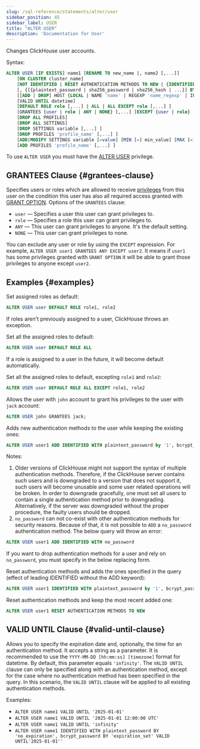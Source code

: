 ```yaml
---
slug: /sql-reference/statements/alter/user
sidebar_position: 45
sidebar_label: USER
title: "ALTER USER"
description: 'Documentation for User'
---
```


Changes ClickHouse user accounts.

Syntax:

``` sql
ALTER USER [IF EXISTS] name1 [RENAME TO new_name |, name2 [,...]] 
    [ON CLUSTER cluster_name]
    [NOT IDENTIFIED | RESET AUTHENTICATION METHODS TO NEW | {IDENTIFIED | ADD IDENTIFIED} {[WITH {plaintext_password | sha256_password | sha256_hash | double_sha1_password | double_sha1_hash}] BY {'password' | 'hash'}} | WITH NO_PASSWORD | {WITH ldap SERVER 'server_name'} | {WITH kerberos [REALM 'realm']} | {WITH ssl_certificate CN 'common_name' | SAN 'TYPE:subject_alt_name'} | {WITH ssh_key BY KEY 'public_key' TYPE 'ssh-rsa|...'} | {WITH http SERVER 'server_name' [SCHEME 'Basic']} [VALID UNTIL datetime]
    [, {[{plaintext_password | sha256_password | sha256_hash | ...}] BY {'password' | 'hash'}} | {ldap SERVER 'server_name'} | {...} | ... [,...]]]
    [[ADD | DROP] HOST {LOCAL | NAME 'name' | REGEXP 'name_regexp' | IP 'address' | LIKE 'pattern'} [,...] | ANY | NONE]
    [VALID UNTIL datetime]
    [DEFAULT ROLE role [,...] | ALL | ALL EXCEPT role [,...] ]
    [GRANTEES {user | role | ANY | NONE} [,...] [EXCEPT {user | role} [,...]]]
    [DROP ALL PROFILES]
    [DROP ALL SETTINGS]
    [DROP SETTINGS variable [,...] ]
    [DROP PROFILES 'profile_name' [,...] ]
    [ADD|MODIFY SETTINGS variable [=value] [MIN [=] min_value] [MAX [=] max_value] [READONLY|WRITABLE|CONST|CHANGEABLE_IN_READONLY] [,...] ]
    [ADD PROFILES 'profile_name' [,...] ]
```

To use `ALTER USER` you must have the [ALTER USER](../../../sql-reference/statements/grant.md#access-management) privilege.

## GRANTEES Clause {#grantees-clause}

Specifies users or roles which are allowed to receive [privileges](../../../sql-reference/statements/grant.md#privileges) from this user on the condition this user has also all required access granted with [GRANT OPTION](../../../sql-reference/statements/grant.md#granting-privilege-syntax). Options of the `GRANTEES` clause:

- `user` — Specifies a user this user can grant privileges to.
- `role` — Specifies a role this user can grant privileges to.
- `ANY` — This user can grant privileges to anyone. It's the default setting.
- `NONE` — This user can grant privileges to none.

You can exclude any user or role by using the `EXCEPT` expression. For example, `ALTER USER user1 GRANTEES ANY EXCEPT user2`. It means if `user1` has some privileges granted with `GRANT OPTION` it will be able to grant those privileges to anyone except `user2`.

## Examples {#examples}

Set assigned roles as default:

``` sql
ALTER USER user DEFAULT ROLE role1, role2
```

If roles aren't previously assigned to a user, ClickHouse throws an exception.

Set all the assigned roles to default:

``` sql
ALTER USER user DEFAULT ROLE ALL
```

If a role is assigned to a user in the future, it will become default automatically.

Set all the assigned roles to default, excepting `role1` and `role2`:

``` sql
ALTER USER user DEFAULT ROLE ALL EXCEPT role1, role2
```

Allows the user with `john` account to grant his privileges to the user with `jack` account:

``` sql
ALTER USER john GRANTEES jack;
```

Adds new authentication methods to the user while keeping the existing ones:

``` sql
ALTER USER user1 ADD IDENTIFIED WITH plaintext_password by '1', bcrypt_password by '2', plaintext_password by '3'
```

Notes:
1. Older versions of ClickHouse might not support the syntax of multiple authentication methods. Therefore, if the ClickHouse server contains such users and is downgraded to a version that does not support it, such users will become unusable and some user related operations will be broken. In order to downgrade gracefully, one must set all users to contain a single authentication method prior to downgrading. Alternatively, if the server was downgraded without the proper procedure, the faulty users should be dropped.
2. `no_password` can not co-exist with other authentication methods for security reasons.
Because of that, it is not possible to `ADD` a `no_password` authentication method. The below query will throw an error:

``` sql
ALTER USER user1 ADD IDENTIFIED WITH no_password
```

If you want to drop authentication methods for a user and rely on `no_password`, you must specify in the below replacing form.

Reset authentication methods and adds the ones specified in the query (effect of leading IDENTIFIED without the ADD keyword):

``` sql
ALTER USER user1 IDENTIFIED WITH plaintext_password by '1', bcrypt_password by '2', plaintext_password by '3'
```

Reset authentication methods and keep the most recent added one:
``` sql
ALTER USER user1 RESET AUTHENTICATION METHODS TO NEW
```

## VALID UNTIL Clause {#valid-until-clause}

Allows you to specify the expiration date and, optionally, the time for an authentication method. It accepts a string as a parameter. It is recommended to use the `YYYY-MM-DD [hh:mm:ss] [timezone]` format for datetime. By default, this parameter equals `'infinity'`.
The `VALID UNTIL` clause can only be specified along with an authentication method, except for the case where no authentication method has been specified in the query. In this scenario, the `VALID UNTIL` clause will be applied to all existing authentication methods.

Examples:

- `ALTER USER name1 VALID UNTIL '2025-01-01'`
- `ALTER USER name1 VALID UNTIL '2025-01-01 12:00:00 UTC'`
- `ALTER USER name1 VALID UNTIL 'infinity'`
- `ALTER USER name1 IDENTIFIED WITH plaintext_password BY 'no_expiration', bcrypt_password BY 'expiration_set' VALID UNTIL'2025-01-01''`
